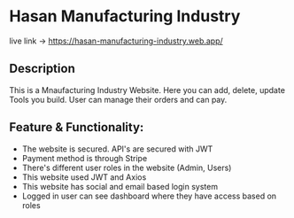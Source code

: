 # Hasan Manufacturing Industry

live link -> <a href='https://hasan-manufacturing-industry.web.app/'>https://hasan-manufacturing-industry.web.app/</a>

## Description

This is a Mnaufacturing Industry Website. Here you can add, delete, update Tools you build. User can manage their orders and can pay.

## Feature & Functionality:

-   The website is secured. API's are secured with JWT
-   Payment method is through Stripe
-   There's different user roles in the website (Admin, Users)
-   This website used JWT and Axios
-   This website has social and email based login system
-   Logged in user can see dashboard where they have access based on roles
